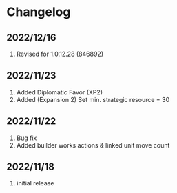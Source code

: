 # Changelog

## 2022/12/16
1. Revised for 1.0.12.28 (846892)

## 2022/11/23
1. Added Diplomatic Favor (XP2)
1. Added (Expansion 2) Set min. strategic resource = 30

## 2022/11/22
1. Bug fix
2. Added builder works actions & linked unit move count   

## 2022/11/18
1. initial release
